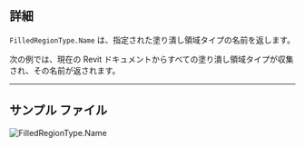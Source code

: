 ## 詳細
`FilledRegionType.Name` は、指定された塗り潰し領域タイプの名前を返します。

次の例では、現在の Revit ドキュメントからすべての塗り潰し領域タイプが収集され、その名前が返されます。
___
## サンプル ファイル

![FilledRegionType.Name](./Revit.Elements.FilledRegionType.Name_img.jpg)
